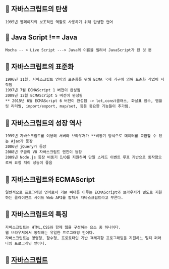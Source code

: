 ## 📑 자바스크립트의 탄생

    1995년 웹페이지의 보조적인 역할로 사용하기 위해 탄생한 언어

## 📑 Java Script !== Java

    Mocha -- > Live Script ---> Java의 이름을 빌려서 JavaScript가 된 것 뿐

## 📑 자바스크립트의 표준화

    1996년 11월, 자바스크립트 언어의 표준화를 위해 ECMA 국제 기구에 의해 표준화 작업이 시작됨
    1997년 7월 ECMAScript 1 버전이 완성됨
    2009년 12월 ECMAScript 5 버전이 완성됨
    ** 2015년 6월 ECMAScript 6 버전이 완성됨 -> let,const클래스, 화살표 함수, 템플릿 리터럴, import/export, map/set, 등등 중요한 기능들이 추가됨.

## 📑 자바스크립트의 성장 역사

    1999년 자바스크립트를 이용해 서버와 브라우저가 **비동기 방식으로 데이터를 교환할 수 있는 Ajax가 등장
    2006년 jQuery가 등장
    2008년 구글의 V8 자바스크립트 엔진이 등장
    2009년 Node.js 등장 비동기 I/O를 지원하며 단일 스레드 이벤트 루프 기반으로 동작함으로써 요청 처리 성능이 좋음

## 📑 자바스크립트와 ECMAScript

    일반적으로 프로그래밍 언어로서 기본 뼈대를 이루는 ECMAScript와 브라우저가 별도로 지원하는 클라이언트 사이드 Web API를 합쳐서 자바스크립트라고 부른다.

## 📑 자바스크립트의 특징

    자바스크립트는 HTML,CSS와 함께 웹을 구성하는 요소 중 하나이다.
    웹 브라우저에서 동작하는 유일한 프로그래밍 언어다.
    자바스크립트는 명령형, 함수형, 프로토타입 기반 객체지향 프로그래밍을 지원하느 멀티 퍼러다임 프로그래밍 언어다.

## 📑 [자바스크립트](https://developer.mozilla.org/ko/docs/Web/JavaScript)
